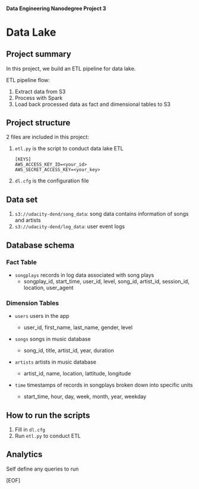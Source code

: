 #### Data Engineering Nanodegree Project 3
# Data Lake

## Project summary
In this project, we build an ETL pipeline for data lake.

ETL pipeline flow:

1. Extract data from S3
2. Process with Spark
3. Load back processed data as fact and dimensional tables to S3

## Project structure
2 files are included in this project:

1. `etl.py` is the script to conduct data lake ETL

	```
	[KEYS]
	AWS_ACCESS_KEY_ID=<your_id>
	AWS_SECRET_ACCESS_KEY=<your_key>
	```

2. `dl.cfg` is the configuration file

## Data set
1. `s3://udacity-dend/song_data`: song data contains information of songs and artists
2. `s3://udacity-dend/log_data`: user event logs

## Database schema

### Fact Table
- `songplays` records in log data associated with song plays
	- songplay\_id, start\_time, user\_id, level, song\_id, artist\_id, session\_id, location, user\_agent

### Dimension Tables
- `users` users in the app
	- user_id, first_name, last_name, gender, level

- `songs` songs in music database
	- song_id, title, artist_id, year, duration

- `artists` artists in music database
	- artist_id, name, location, lattitude, longitude

- `time` timestamps of records in songplays broken down into specific units
	- start_time, hour, day, week, month, year, weekday

## How to run the scripts
1. Fill in `dl.cfg`
2. Run `etl.py` to conduct ETL

## Analytics
Self define any queries to run

[EOF]
